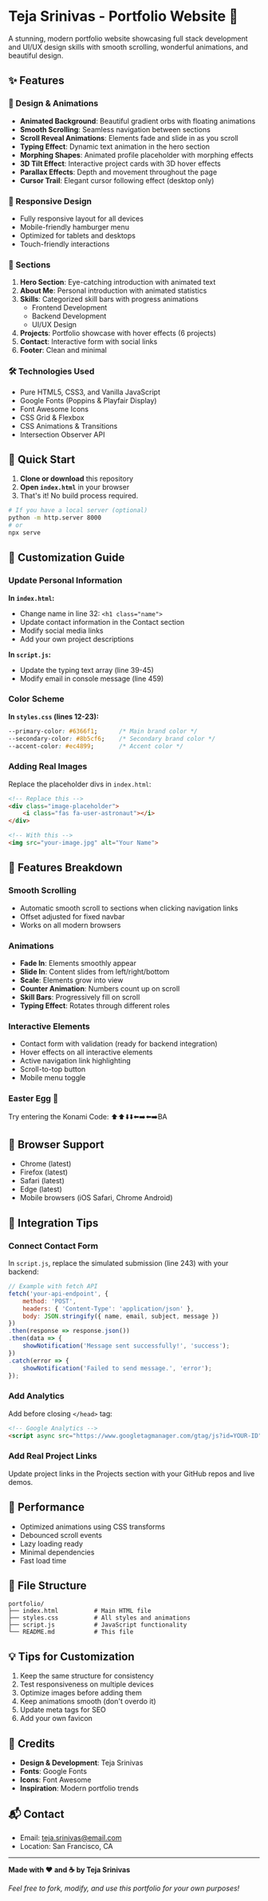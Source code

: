 # Teja Srinivas - Portfolio Website 🚀

A stunning, modern portfolio website showcasing full stack development and UI/UX design skills with smooth scrolling, wonderful animations, and beautiful design.

## ✨ Features

### 🎨 Design & Animations
- **Animated Background**: Beautiful gradient orbs with floating animations
- **Smooth Scrolling**: Seamless navigation between sections
- **Scroll Reveal Animations**: Elements fade and slide in as you scroll
- **Typing Effect**: Dynamic text animation in the hero section
- **Morphing Shapes**: Animated profile placeholder with morphing effects
- **3D Tilt Effect**: Interactive project cards with 3D hover effects
- **Parallax Effects**: Depth and movement throughout the page
- **Cursor Trail**: Elegant cursor following effect (desktop only)

### 📱 Responsive Design
- Fully responsive layout for all devices
- Mobile-friendly hamburger menu
- Optimized for tablets and desktops
- Touch-friendly interactions

### 🎯 Sections
1. **Hero Section**: Eye-catching introduction with animated text
2. **About Me**: Personal introduction with animated statistics
3. **Skills**: Categorized skill bars with progress animations
   - Frontend Development
   - Backend Development
   - UI/UX Design
4. **Projects**: Portfolio showcase with hover effects (6 projects)
5. **Contact**: Interactive form with social links
6. **Footer**: Clean and minimal

### 🛠️ Technologies Used
- Pure HTML5, CSS3, and Vanilla JavaScript
- Google Fonts (Poppins & Playfair Display)
- Font Awesome Icons
- CSS Grid & Flexbox
- CSS Animations & Transitions
- Intersection Observer API

## 🚀 Quick Start

1. **Clone or download** this repository
2. **Open `index.html`** in your browser
3. That's it! No build process required.

```bash
# If you have a local server (optional)
python -m http.server 8000
# or
npx serve
```

## 📝 Customization Guide

### Update Personal Information

**In `index.html`:**
- Change name in line 32: `<h1 class="name">`
- Update contact information in the Contact section
- Modify social media links
- Add your own project descriptions

**In `script.js`:**
- Update the typing text array (line 39-45)
- Modify email in console message (line 459)

### Color Scheme

**In `styles.css` (lines 12-23):**
```css
--primary-color: #6366f1;      /* Main brand color */
--secondary-color: #8b5cf6;    /* Secondary brand color */
--accent-color: #ec4899;       /* Accent color */
```

### Adding Real Images

Replace the placeholder divs in `index.html`:
```html
<!-- Replace this -->
<div class="image-placeholder">
    <i class="fas fa-user-astronaut"></i>
</div>

<!-- With this -->
<img src="your-image.jpg" alt="Your Name">
```

## 🎨 Features Breakdown

### Smooth Scrolling
- Automatic smooth scroll to sections when clicking navigation links
- Offset adjusted for fixed navbar
- Works on all modern browsers

### Animations
- **Fade In**: Elements smoothly appear
- **Slide In**: Content slides from left/right/bottom
- **Scale**: Elements grow into view
- **Counter Animation**: Numbers count up on scroll
- **Skill Bars**: Progressively fill on scroll
- **Typing Effect**: Rotates through different roles

### Interactive Elements
- Contact form with validation (ready for backend integration)
- Hover effects on all interactive elements
- Active navigation link highlighting
- Scroll-to-top button
- Mobile menu toggle

### Easter Egg 🥚
Try entering the Konami Code: ⬆️⬆️⬇️⬇️⬅️➡️⬅️➡️BA

## 📱 Browser Support
- Chrome (latest)
- Firefox (latest)
- Safari (latest)
- Edge (latest)
- Mobile browsers (iOS Safari, Chrome Android)

## 🔧 Integration Tips

### Connect Contact Form
In `script.js`, replace the simulated submission (line 243) with your backend:

```javascript
// Example with fetch API
fetch('your-api-endpoint', {
    method: 'POST',
    headers: { 'Content-Type': 'application/json' },
    body: JSON.stringify({ name, email, subject, message })
})
.then(response => response.json())
.then(data => {
    showNotification('Message sent successfully!', 'success');
})
.catch(error => {
    showNotification('Failed to send message.', 'error');
});
```

### Add Analytics
Add before closing `</head>` tag:
```html
<!-- Google Analytics -->
<script async src="https://www.googletagmanager.com/gtag/js?id=YOUR-ID"></script>
```

### Add Real Project Links
Update project links in the Projects section with your GitHub repos and live demos.

## 🎯 Performance
- Optimized animations using CSS transforms
- Debounced scroll events
- Lazy loading ready
- Minimal dependencies
- Fast load time

## 📄 File Structure
```
portfolio/
├── index.html          # Main HTML file
├── styles.css          # All styles and animations
├── script.js           # JavaScript functionality
└── README.md           # This file
```

## 💡 Tips for Customization
1. Keep the same structure for consistency
2. Test responsiveness on multiple devices
3. Optimize images before adding them
4. Keep animations smooth (don't overdo it)
5. Update meta tags for SEO
6. Add your own favicon

## 🤝 Credits
- **Design & Development**: Teja Srinivas
- **Fonts**: Google Fonts
- **Icons**: Font Awesome
- **Inspiration**: Modern portfolio trends

## 📬 Contact
- Email: teja.srinivas@email.com
- Location: San Francisco, CA

---

**Made with ❤️ and ☕ by Teja Srinivas**

*Feel free to fork, modify, and use this portfolio for your own purposes!*
